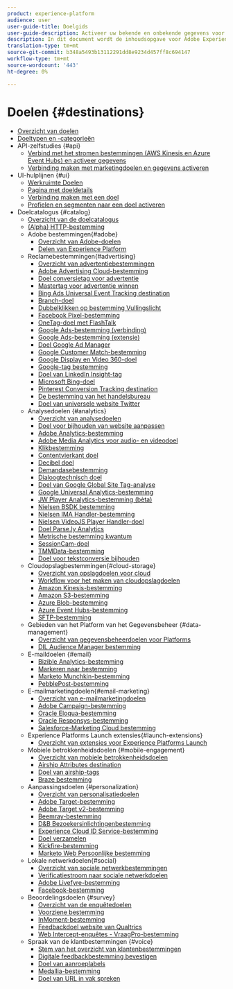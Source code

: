 ```yaml
---
product: experience-platform
audience: user
user-guide-title: Doelgids
user-guide-description: Activeer uw bekende en onbekende gegevens voor marketingcampagnes over meerdere kanalen, e-mailcampagnes, gerichte reclame en vele andere gebruiksgevallen.
description: In dit document wordt de inhoudsopgave voor Adobe Experience Platform-doelen weergegeven
translation-type: tm+mt
source-git-commit: b348a5493b13112291dd8e9234d457ff8c694147
workflow-type: tm+mt
source-wordcount: '443'
ht-degree: 0%

---
```



# Doelen {#destinations}

* [Overzicht van doelen](./home.md)
* [Doeltypen en -categorieën](./destination-types.md)
* API-zelfstudies {#api}
   * [Verbind met het stromen bestemmingen (AWS Kinesis en Azure Event Hubs) en activeer gegevens](./api/streaming-destinations.md)
   * [Verbinding maken met marketingdoelen en gegevens activeren](./api/email-marketing.md)
* UI-hulplijnen {#ui}
   * [Werkruimte Doelen](./ui/destinations-workspace.md)
   * [Pagina met doeldetails](./ui/destination-details-page.md)
   * [Verbinding maken met een doel](./ui/connect-destination.md)
   * [Profielen en segmenten naar een doel activeren](./ui/activate-destinations.md)
* Doelcatalogus {#catalog}
   * [Overzicht van de doelcatalogus](./catalog/overview.md)
   * [ (Alpha) HTTP-bestemming](./catalog/http-destination.md)
   * Adobe bestemmingen{#adobe}
      * [Overzicht van Adobe-doelen](./catalog/adobe/overview.md)
      * [Delen van Experience Platform](https://experienceleague.adobe.com/docs/audience-manager/user-guide/implementation-integration-guides/integration-experience-platform/aam-aep-audience-sharing.html)
   * Reclamebestemmingen{#advertising}
      * [Overzicht van advertentiebestemmingen](./catalog/advertising/overview.md)
      * [Adobe Advertising Cloud-bestemming](./catalog/advertising/adobe-advertising-cloud.md)
      * [Doel conversietag voor advertentie](./catalog/advertising/awin-conversiontag.md)
      * [Mastertag voor advertentie winnen](./catalog/advertising/awin-mastertag.md)
      * [Bing Ads Universal Event Tracking destination](./catalog/advertising/bing-ads.md)
      * [Branch-doel](./catalog/advertising/branch.md)
      * [Dubbelklikken op bestemming Vullingslicht](./catalog/advertising/doubleclick-floodlight.md)
      * [Facebook Pixel-bestemming](./catalog/advertising/facebook-pixel.md)
      * [OneTag-doel met FlashTalk](./catalog/advertising/flashtalking.md)
      * [Google Ads-bestemming (verbinding)](./catalog/advertising/google-ads-destination.md)
      * [Google Ads-bestemming (extensie)](./catalog/advertising/google-ads-extension.md)
      * [Doel Google Ad Manager](./catalog/advertising/google-ad-manager.md)
      * [Google Customer Match-bestemming](./catalog/advertising/google-customer-match.md)
      * [Google Display en Video 360-doel](./catalog/advertising/google-dv360.md)
      * [Google-tag bestemming](./catalog/advertising/gtag-advertising.md)
      * [Doel van LinkedIn Insight-tag](./catalog/advertising/linkedin.md)
      * [Microsoft Bing-doel](./catalog/advertising/bing.md)
      * [Pinterest Conversion Tracking destination](./catalog/advertising/pinterest.md)
      * [De bestemming van het handelsbureau](./catalog/advertising/tradedesk.md)
      * [Doel van universele website Twitter](./catalog/advertising/twitter-uwt.md)
   * Analysedoelen {#analytics}
      * [Overzicht van analysedoelen](./catalog/analytics/overview.md)
      * [Doel voor bijhouden van website aanpassen](./catalog/analytics/adform.md)
      * [Adobe Analytics-bestemming](./catalog/analytics/adobe-analytics.md)
      * [Adobe Media Analytics voor audio- en videodoel](./catalog/analytics/adobe-video-analytics.md)
      * [Klikbestemming](./catalog/analytics/clicktale.md)
      * [Contentvierkant doel](./catalog/analytics/contentsquare.md)
      * [Decibel doel](./catalog/analytics/decibel.md)
      * [Demandasebestemming](./catalog/analytics/demandbase.md)
      * [Dialoogtechnisch doel](./catalog/analytics/dialogtech.md)
      * [Doel van Google Global Site Tag-analyse](./catalog/analytics/gtag-analytics.md)
      * [Google Universal Analytics-bestemming](./catalog/analytics/google-universal-analytics.md)
      * [JW Player Analytics-bestemming (bèta)](./catalog/analytics/jw-player-analytics.md)
      * [Nielsen BSDK bestemming](./catalog/analytics/nielsen-bsdk.md)
      * [Nielsen IMA Handler-bestemming](./catalog/analytics/nielsen-ima.md)
      * [Nielsen VideoJS Player Handler-doel](./catalog/analytics/nielsen-videojs.md)
      * [Doel Parse.ly Analytics](./catalog/analytics/parsely.md)
      * [Metrische bestemming kwantum](./catalog/analytics/quantum-metric.md)
      * [SessionCam-doel](./catalog/analytics/sessioncam.md)
      * [TMMData-bestemming](./catalog/analytics/tmmdata.md)
      * [Doel voor tekstconversie bijhouden](./catalog/analytics/yext.md)
   * Cloudopslagbestemmingen{#cloud-storage}
      * [Overzicht van opslagdoelen voor cloud](./catalog/cloud-storage/overview.md)
      * [Workflow voor het maken van cloudopslagdoelen](./catalog/cloud-storage/workflow.md)
      * [Amazon Kinesis-bestemming](./catalog/cloud-storage/amazon-kinesis.md)
      * [Amazon S3-bestemming](./catalog/cloud-storage/amazon-s3.md)
      * [Azure Blob-bestemming](./catalog/cloud-storage/azure-blob.md)
      * [Azure Event Hubs-bestemming](./catalog/cloud-storage/azure-event-hubs.md)
      * [SFTP-bestemming](./catalog/cloud-storage/sftp.md)
   * Gebieden van het Platform van het Gegevensbeheer {#data-management}
      * [Overzicht van gegevensbeheerdoelen voor Platforms](./catalog/data-management/overview.md)
      * [DIL Audience Manager bestemming](./catalog/data-management/aam-dil-extension.md)
   * E-maildoelen {#email}
      * [Bizible Analytics-bestemming](./catalog/email/bizible.md)
      * [Markeren naar bestemming](./catalog/email/marketo.md)
      * [Marketo Munchkin-bestemming](./catalog/email/marketo-munchkin.md)
      * [PebblePost-bestemming](./catalog/email/pebblepost.md)
   * E-mailmarketingdoelen{#email-marketing}
      * [Overzicht van e-mailmarketingdoelen](./catalog/email-marketing/overview.md)
      * [Adobe Campaign-bestemming](./catalog/email-marketing/adobe-campaign.md)
      * [Oracle Eloqua-bestemming](./catalog/email-marketing/oracle-eloqua.md)
      * [Oracle Responsys-bestemming](./catalog/email-marketing/oracle-responsys.md)
      * [Salesforce-Marketing Cloud bestemming](./catalog/email-marketing/salesforce-marketing-cloud.md)
   * Experience Platforms Launch extensies{#launch-extensions}
      * [Overzicht van extensies voor Experience Platforms Launch](./catalog/launch-extensions/overview.md)
   * Mobiele betrokkenheidsdoelen {#mobile-engagement}
      * [Overzicht van mobiele betrokkenheidsdoelen](./catalog/mobile-engagement/overview.md)
      * [Airship Attributes destination](./catalog/mobile-engagement/airship-attributes.md)
      * [Doel van airship-tags](./catalog/mobile-engagement/airship-tags.md)
      * [Braze bestemming](./catalog/mobile-engagement/braze.md)
   * Aanpassingsdoelen {#personalization}
      * [Overzicht van personalisatiedoelen](./catalog/personalization/overview.md)
      * [Adobe Target-bestemming](./catalog/personalization/adobe-target.md)
      * [Adobe Target v2-bestemming](./catalog/personalization/adobe-target-v2.md)
      * [Beemray-bestemming](./catalog/personalization/beemray.md)
      * [D&amp;B Bezoekersinlichtingenbestemming](./catalog/personalization/dnb.md)
      * [Experience Cloud ID Service-bestemming](./catalog/personalization/adobe-ecid.md)
      * [Doel verzamelen](./catalog/personalization/gainsight.md)
      * [Kickfire-bestemming](./catalog/personalization/kickfire.md)
      * [Marketo Web Persoonlijke bestemming](./catalog/personalization/marketo-web-personalization.md)
   * Lokale netwerkdoelen{#social}
      * [Overzicht van sociale netwerkbestemmingen](./catalog/social/overview.md)
      * [Verificatiestroom naar sociale netwerkdoelen](./catalog/social/workflow.md)
      * [Adobe Livefyre-bestemming](./catalog/social/adobe-livefyre.md)
      * [Facebook-bestemming](./catalog/social/facebook.md)
   * Beoordelingsdoelen {#survey}
      * [Overzicht van de enquêtedoelen](./catalog/survey/overview.md)
      * [Voorziene bestemming](./catalog/survey/foresee.md)
      * [InMoment-bestemming](./catalog/survey/inmoment.md)
      * [Feedbackdoel website van Qualtrics](./catalog/survey/qualtrics.md)
      * [Web Intercept-enquêtes - VraagPro-bestemming](./catalog/survey/web-intercept-surveys.md)
   * Spraak van de klantbestemmingen {#voice}
      * [Stem van het overzicht van klantenbestemmingen](./catalog/voice/overview.md)
      * [Digitale feedbackbestemming bevestigen](./catalog/voice/confirmit-digital-feedback.md)
      * [Doel van aanroeplabels](./catalog/voice/invoca.md)
      * [Medallia-bestemming](./catalog/voice/medallia.md)
      * [Doel van URL in vak spreken](./catalog/voice/talkurl.md)